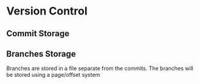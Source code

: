 # Version Control

## Commit Storage


## Branches Storage

Branches are stored in a file separate from the commits. The branches will be stored using a page/offset system 
